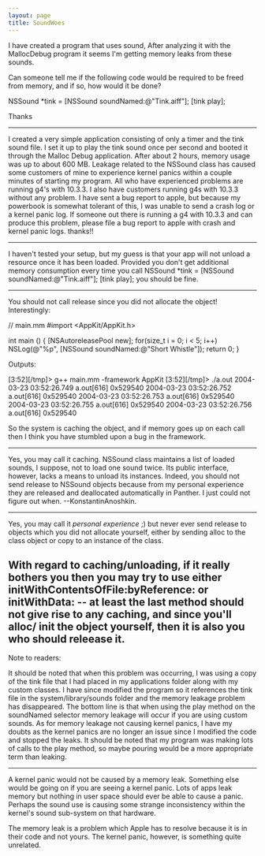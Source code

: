 ```yaml
---
layout: page
title: SoundWoes
---
```


I have created a program that uses sound, After analyzing it with the MallocDebug program it seems I'm getting memory leaks from these sounds.

Can someone tell me if the following code would be required to be freed from memory, and if so, how would it be done?

NSSound *tink = [NSSound soundNamed:@"Tink.aiff"];
        [tink play];

Thanks

----

I created a very simple application consisting of only a timer and the tink sound file. I set it up to play the tink sound once per second and booted it through the Malloc Debug application. After about 2 hours, memory usage was up to about 600 MB.  Leakage related to the NSSound class has caused some customers of mine to experience kernel panics within a couple minutes of starting my program. All who have experienced problems are running g4's with 10.3.3. I also have customers running g4s with 10.3.3 without any problem. I have sent a bug report to apple, but because my powerbook is somewhat tolerant of this, I was unable to send a crash log or a kernel panic log. If someone out there is running a g4 with 10.3.3 and can produce this problem, please file a bug report to apple with crash and kernel panic logs. thanks!!

----
I haven't tested your setup, but my guess is that your app will not unload a resource once it has been loaded.  Provided you don't get additional memory consumption every time you call      NSSound *tink = [NSSound soundNamed:@"Tink.aiff"];
        [tink play];
  you should be fine.  

----

You should not call     release since you did not allocate the object! Interestingly:

    
// main.mm
#import <AppKit/AppKit.h>

int main ()
{
   [NSAutoreleasePool new];
   for(size_t i = 0; i < 5; i++)
      NSLog(@"%p", [NSSound soundNamed:@"Short Whistle"]);
   return 0;
}

Outputs:
    
[3:52][/tmp]> g++ main.mm -framework AppKit
[3:52][/tmp]> ./a.out
2004-03-23 03:52:26.749 a.out[616] 0x529540
2004-03-23 03:52:26.752 a.out[616] 0x529540
2004-03-23 03:52:26.753 a.out[616] 0x529540
2004-03-23 03:52:26.755 a.out[616] 0x529540
2004-03-23 03:52:26.756 a.out[616] 0x529540

So the system is caching the object, and if memory goes up on each call then I think you have stumbled upon a bug in the framework.

----

Yes, you may call it caching. NSSound class maintains a list of loaded sounds, I suppose, not to load one sound twice. Its public interface, however, lacks a means to unload its instances. Indeed, you should not send     release to NSSound objects because from my personal experience they are released and deallocated automatically in Panther. I just could not figure out when. --KonstantinAnoshkin.

----

Yes, you may call it *personal experience* ;) but never ever send     release to objects which you did not allocate yourself, either by sending     alloc to the class object or     copy to an instance of the class.

With regard to caching/unloading, if it really bothers you then you may try to use either     initWithContentsOfFile:byReference: or     initWithData: -- at least the last method should not give rise to any caching, and since you'll     alloc/    init the object yourself, then it is also you who should     releease it.
----

Note to readers:

It should be noted that when this problem was occurring, I was using  a copy of the tink file that I had placed in my applications folder along with my custom classes. I have since modified the program so it references the tink file in the system/library/sounds folder and the memory leakage problem has disappeared. The bottom line is that when using the play method on the soundNamed selector memory leakage will occur if you are using custom sounds. As for memory leakage not causing kernel panics, I have my doubts as the kernel panics are no longer an issue since I modified the code and stopped the leaks. It should be noted that my program was making lots of calls to the play method, so maybe pouring would be a more appropriate term than leaking.

----

A kernel panic would not be caused by a memory leak.  Something else would be going on if you are seeing a kernel panic.  Lots of apps leak memory but nothing in user space should ever be able to cause a panic.  Perhaps the sound use is causing some strange inconsistency within the kernel's sound sub-system on that hardware.

The memory leak is a problem which Apple has to resolve because it is in their code and not yours.  The kernel panic, however, is something quite unrelated.


